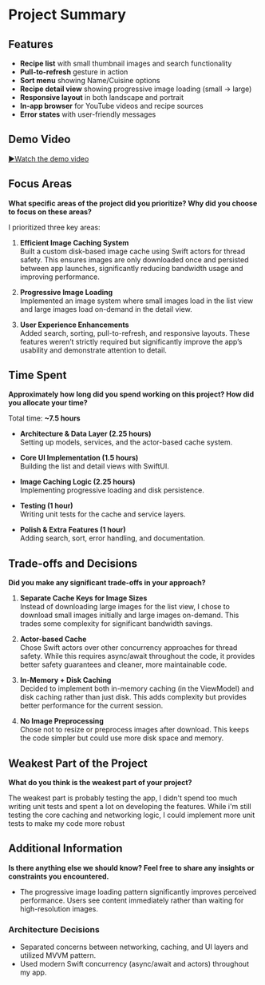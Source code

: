 # Project Summary

## Features

- **Recipe list** with small thumbnail images and search functionality  
- **Pull-to-refresh** gesture in action  
- **Sort menu** showing Name/Cuisine options  
- **Recipe detail view** showing progressive image loading (small → large)  
- **Responsive layout** in both landscape and portrait  
- **In-app browser** for YouTube videos and recipe sources  
- **Error states** with user-friendly messages  

## Demo Video

[▶Watch the demo video](https://drive.google.com/file/d/1LdhBuSJxXFowRMnEnANj7D1mnuSX54DN/view?usp=sharing)


## Focus Areas
**What specific areas of the project did you prioritize? Why did you choose to focus on these areas?**

I prioritized three key areas:

1. **Efficient Image Caching System**  
   Built a custom disk-based image cache using Swift actors for thread safety. This ensures images are only downloaded once and persisted between app launches, significantly reducing bandwidth usage and improving performance.

2. **Progressive Image Loading**  
   Implemented an image system where small images load in the list view and large images load on-demand in the detail view.

3. **User Experience Enhancements**  
   Added search, sorting, pull-to-refresh, and responsive layouts. These features weren’t strictly required but significantly improve the app’s usability and demonstrate attention to detail.

## Time Spent
**Approximately how long did you spend working on this project? How did you allocate your time?**  

Total time: **~7.5 hours**

- **Architecture & Data Layer (2.25 hours)**  
  Setting up models, services, and the actor-based cache system.

- **Core UI Implementation (1.5 hours)**  
  Building the list and detail views with SwiftUI.

- **Image Caching Logic (2.25 hours)**  
  Implementing progressive loading and disk persistence.

- **Testing (1 hour)**  
  Writing unit tests for the cache and service layers.

- **Polish & Extra Features (1 hour)**  
  Adding search, sort, error handling, and documentation.

## Trade-offs and Decisions
**Did you make any significant trade-offs in your approach?**

1. **Separate Cache Keys for Image Sizes**  
   Instead of downloading large images for the list view, I chose to download small images initially and large images on-demand. This trades some complexity for significant bandwidth savings.

2. **Actor-based Cache**  
   Chose Swift actors over other concurrency approaches for thread safety. While this requires async/await throughout the code, it provides better safety guarantees and cleaner, more maintainable code.

3. **In-Memory + Disk Caching**  
   Decided to implement both in-memory caching (in the ViewModel) and disk caching rather than just disk. This adds complexity but provides better performance for the current session.

4. **No Image Preprocessing**  
   Chose not to resize or preprocess images after download. This keeps the code simpler but could use more disk space and memory.

## Weakest Part of the Project
**What do you think is the weakest part of your project?**

The weakest part is probably testing the app, I didn't spend too much writing unit tests and spent a lot on developing the features. While i'm still testing the core caching and networking logic, I could implement more unit tests to make my code more robust

## Additional Information
**Is there anything else we should know? Feel free to share any insights or constraints you encountered.**

- The progressive image loading pattern significantly improves perceived performance. Users see content immediately rather than waiting for high-resolution images.

### Architecture Decisions
- Separated concerns between networking, caching, and UI layers and utilized MVVM pattern.  
- Used modern Swift concurrency (async/await and actors) throughout my app.

